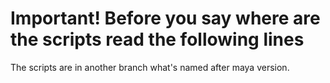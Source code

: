 # Important! Before you say where are the scripts read the following lines
The scripts are in another branch what's named after maya version.
